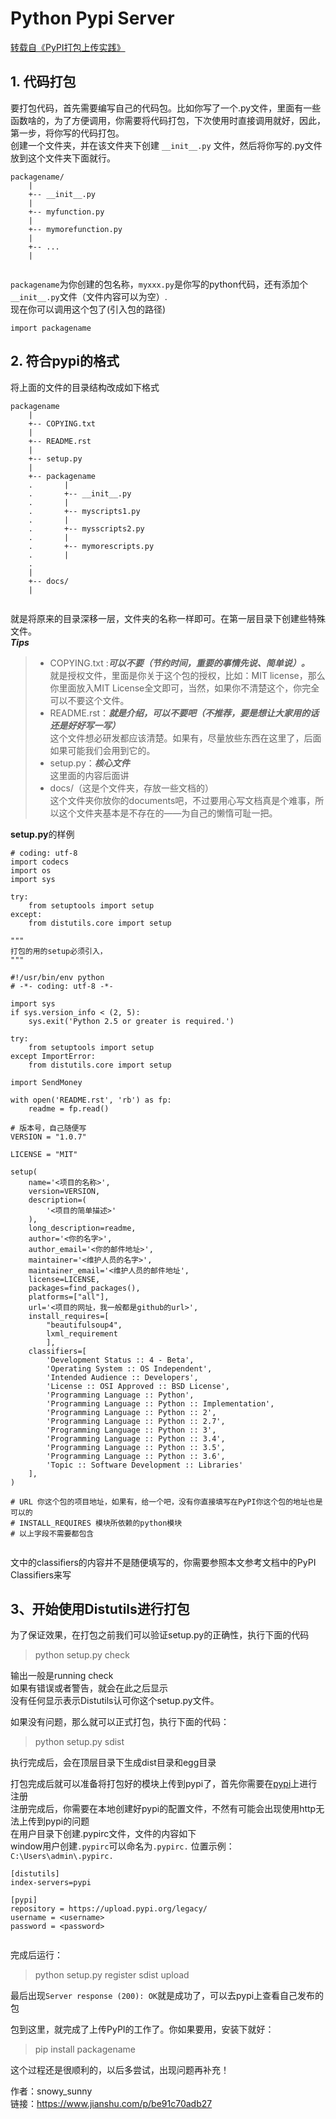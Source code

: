 # Python Pypi Server  

[转载自《PyPI打包上传实践》](https://www.jianshu.com/p/be91c70adb27)    
    
## 1. 代码打包    
    
要打包代码，首先需要编写自己的代码包。比如你写了一个.py文件，里面有一些函数啥的，为了方便调用，你需要将代码打包，下次使用时直接调用就好，因此，第一步，将你写的代码打包。    
创建一个文件夹，并在该文件夹下创建 `__init__.py` 文件，然后将你写的.py文件放到这个文件夹下面就行。    
    
```    
packagename/    
    |    
    +-- __init__.py    
    |    
    +-- myfunction.py    
    |    
    +-- mymorefunction.py    
    |    
    +-- ...    
    |    
    
```    
    
`packagename`为你创建的包名称，`myxxx.py`是你写的python代码，还有添加个`__init__.py`文件（文件内容可以为空）.    
现在你可以调用这个包了(引入包的路径)    
    
```    
import packagename    
```    
    
## 2\. 符合pypi的格式    
    
将上面的文件的目录结构改成如下格式    
    
```    
packagename    
    |    
    +-- COPYING.txt    
    |    
    +-- README.rst    
    |    
    +-- setup.py    
    |    
    +-- packagename    
    .       |    
    .       +-- __init__.py    
    .       |    
    .       +-- myscripts1.py    
    .       |    
    .       +-- mysscripts2.py    
    .       |    
    .       +-- mymorescripts.py    
    .       |    
    .    
    |    
    +-- docs/    
    |    
    
```    
    
就是将原来的目录深移一层，文件夹的名称一样即可。在第一层目录下创建些特殊文件。    
***Tips***    
    
> *   COPYING.txt :***可以不要（节约时间，重要的事情先说、简单说）。***    
>     就是授权文件，里面是你关于这个包的授权，比如：MIT license，那么你里面放入MIT License全文即可，当然，如果你不清楚这个，你完全可以不要这个文件。    
> *   README.rst：***就是介绍，可以不要吧（不推荐，要是想让大家用的话还是好好写一写）***    
>     这个文件想必研发都应该清楚。如果有，尽量放些东西在这里了，后面如果可能我们会用到它的。    
> *   setup.py：***核心文件***    
>     这里面的内容后面讲    
> *   docs/（这是个文件夹，存放一些文档的）    
>     这个文件夹你放你的documents吧，不过要用心写文档真是个难事，所以这个文件夹基本是不存在的——为自己的懒惰可耻一把。    
    
**setup.py**的样例    
    
```    
# coding: utf-8    
import codecs    
import os    
import sys    
    
try:    
    from setuptools import setup    
except:    
    from distutils.core import setup    
    
"""    
打包的用的setup必须引入，    
"""    
    
#!/usr/bin/env python    
# -*- coding: utf-8 -*-    
    
import sys    
if sys.version_info < (2, 5):    
    sys.exit('Python 2.5 or greater is required.')    
    
try:    
    from setuptools import setup    
except ImportError:    
    from distutils.core import setup    
    
import SendMoney    
    
with open('README.rst', 'rb') as fp:    
    readme = fp.read()    
    
# 版本号，自己随便写    
VERSION = "1.0.7"    
    
LICENSE = "MIT"    
    
setup(    
    name='<项目的名称>',    
    version=VERSION,    
    description=(    
        '<项目的简单描述>'    
    ),    
    long_description=readme,    
    author='<你的名字>',    
    author_email='<你的邮件地址>',    
    maintainer='<维护人员的名字>',    
    maintainer_email='<维护人员的邮件地址',    
    license=LICENSE,    
    packages=find_packages(),    
    platforms=["all"],    
    url='<项目的网址，我一般都是github的url>',    
    install_requires=[      
        "beautifulsoup4",      
        lxml_requirement      
        ],      
    classifiers=[    
        'Development Status :: 4 - Beta',    
        'Operating System :: OS Independent',    
        'Intended Audience :: Developers',    
        'License :: OSI Approved :: BSD License',    
        'Programming Language :: Python',    
        'Programming Language :: Python :: Implementation',    
        'Programming Language :: Python :: 2',    
        'Programming Language :: Python :: 2.7',    
        'Programming Language :: Python :: 3',    
        'Programming Language :: Python :: 3.4',    
        'Programming Language :: Python :: 3.5',    
        'Programming Language :: Python :: 3.6',    
        'Topic :: Software Development :: Libraries'    
    ],    
)    
    
# URL 你这个包的项目地址，如果有，给一个吧，没有你直接填写在PyPI你这个包的地址也是可以的    
# INSTALL_REQUIRES 模块所依赖的python模块    
# 以上字段不需要都包含    
    
```    
    
文中的classifiers的内容并不是随便填写的，你需要参照本文参考文档中的PyPI Classifiers来写    
    
## 3、开始使用Distutils进行打包    
    
为了保证效果，在打包之前我们可以验证setup.py的正确性，执行下面的代码    
    
> python setup.py check    
    
输出一般是running check    
如果有错误或者警告，就会在此之后显示    
没有任何显示表示Distutils认可你这个setup.py文件。    
    
如果没有问题，那么就可以正式打包，执行下面的代码：    
    
> python setup.py sdist    
    
执行完成后，会在顶层目录下生成dist目录和egg目录    
    
打包完成后就可以准备将打包好的模块上传到pypi了，首先你需要在[pypi](https://link.jianshu.com?t=https%3A%2F%2Fpypi.org%2F)上进行注册    
注册完成后，你需要在本地创建好pypi的配置文件，不然有可能会出现使用http无法上传到pypi的问题    
在用户目录下创建.pypirc文件，文件的内容如下    
window用户创建`.pypirc`可以命名为`.pypirc.`    位置示例：`C:\Users\admin\.pypirc.`    
```    
[distutils]    
index-servers=pypi    
    
[pypi]    
repository = https://upload.pypi.org/legacy/    
username = <username>    
password = <password>    
    
```    
    
完成后运行：    
    
> python setup.py register sdist upload    
    
最后出现`Server response (200): OK`就是成功了，可以去pypi上查看自己发布的包    
    
包到这里，就完成了上传PyPI的工作了。你如果要用，安装下就好：    
    
> pip install packagename    
    
这个过程还是很顺利的，以后多尝试，出现问题再补充！    
    
作者：snowy_sunny    
链接：https://www.jianshu.com/p/be91c70adb27    
